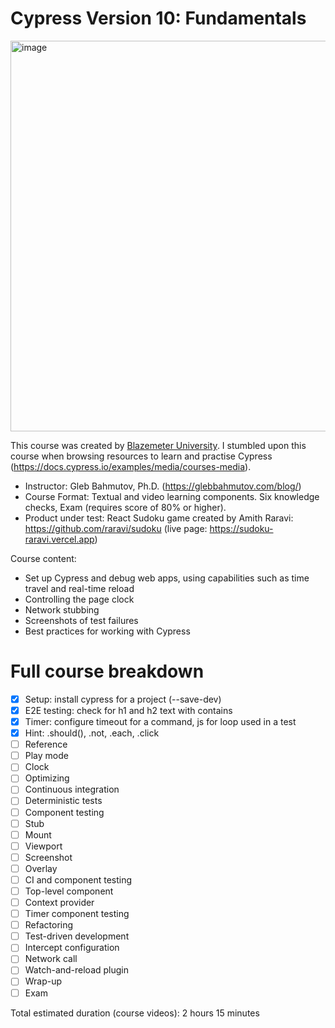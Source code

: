 # Cypress Version 10: Fundamentals

<img width="625" alt="image" src="https://user-images.githubusercontent.com/4522927/212147880-1639d222-af07-4610-a88a-bbda61376677.png">

This course was created by [Blazemeter University](https://www.blazemeter.com/university). I stumbled upon this course when browsing resources to learn and practise Cypress (https://docs.cypress.io/examples/media/courses-media).

- Instructor: Gleb Bahmutov, Ph.D. (https://glebbahmutov.com/blog/)
- Course Format: Textual and video learning components. Six knowledge checks, Exam (requires score of 80% or higher).
- Product under test: React Sudoku game created by Amith Raravi: https://github.com/raravi/sudoku (live page: https://sudoku-raravi.vercel.app)

Course content:

- Set up Cypress and debug web apps, using capabilities such as time travel and real-time reload
- Controlling the page clock
- Network stubbing
- Screenshots of test failures
- Best practices for working with Cypress

# Full course breakdown

- [x] Setup: install cypress for a project (--save-dev)
- [x] E2E testing: check for h1 and h2 text with contains
- [x] Timer: configure timeout for a command, js for loop used in a test
- [x] Hint: .should(), .not, .each, .click
- [ ] Reference
- [ ] Play mode
- [ ] Clock
- [ ] Optimizing
- [ ] Continuous integration
- [ ] Deterministic tests
- [ ] Component testing
- [ ] Stub
- [ ] Mount
- [ ] Viewport
- [ ] Screenshot
- [ ] Overlay
- [ ] CI and component testing
- [ ] Top-level component
- [ ] Context provider
- [ ] Timer component testing
- [ ] Refactoring
- [ ] Test-driven development
- [ ] Intercept configuration
- [ ] Network call
- [ ] Watch-and-reload plugin
- [ ] Wrap-up
- [ ] Exam

Total estimated duration (course videos): 2 hours 15 minutes
